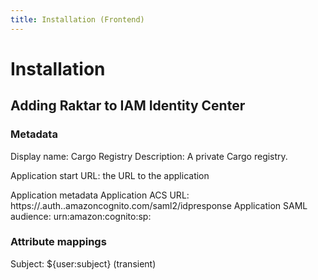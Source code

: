 ```yaml
---
title: Installation (Frontend)
---
```


Installation
============


## Adding Raktar to IAM Identity Center

### Metadata
Display name: Cargo Registry
Description: A private Cargo registry.

Application start URL: the URL to the application

Application metadata
Application ACS URL: https://<domain>.auth.<region>.amazoncognito.com/saml2/idpresponse
Application SAML audience: urn:amazon:cognito:sp:<pool-id>

### Attribute mappings

Subject: ${user:subject} (transient)